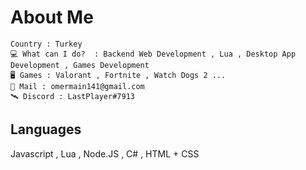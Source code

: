 # About Me

    Country : Turkey 
    💻 What can I do?  : Backend Web Development , Lua , Desktop App Development , Games Development
    🖥️ Games : Valorant , Fortnite , Watch Dogs 2 ...
    📧 Mail : omermain141@gmail.com
    🛰️ Discord : LastPlayer#7913


## Languages

Javascript , Lua , Node.JS , C# , HTML + CSS
